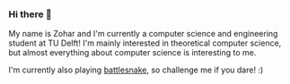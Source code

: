 ### Hi there 👋

My name is Zohar and I'm currently a computer science and engineering student at TU Delft! I'm mainly interested in theoretical computer science, but almost everything about computer science is interesting to me.

I'm currently also playing [battlesnake](https://play.battlesnake.com/u/cochaviz/), so challenge me if you dare! :)

<!--
**zoharcochavi/zoharcochavi** is a ✨ _special_ ✨ repository because its `README.md` (this file) appears on your GitHub profile.

Here are some ideas to get you started:

- 🔭 I’m currently working on ...
- 🌱 I’m currently learning ...
- 👯 I’m looking to collaborate on ...
- 🤔 I’m looking for help with ...
- 💬 Ask me about ...
- 📫 How to reach me: ...
- 😄 Pronouns: ...
- ⚡ Fun fact: ...
-->

